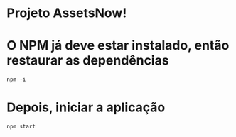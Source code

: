 ﻿# Projeto AssetsNow!

# O NPM já deve estar instalado, então restaurar as dependências

`npm -i`

# Depois, iniciar a aplicação

`npm start`